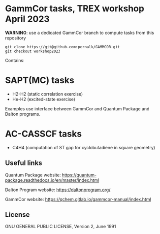 # GammCor tasks, TREX workshop April 2023

**WARNING**: use a dedicated GammCor branch to compute tasks from this repository

```
git clone https://git@github.com:pernalk/GAMMCOR.git
git checkout workshop2023
```


Contains:
# SAPT(MC) tasks
- H2-H2 (static correlation exercise)
- He-H2 (excited-state exercise)

Examples use interface between GammCor and Quantum Package and Dalton programs.

# AC-CASSCF tasks
- C4H4 (computation of ST gap for cyclobutadiene in square geometry)

## Useful links
Quantum Package website:
https://quantum-package.readthedocs.io/en/master/index.html

Dalton Program website:
https://daltonprogram.org/

GammCor website:
https://qchem.gitlab.io/gammcor-manual/index.html

## License
GNU GENERAL PUBLIC LICENSE, Version 2, June 1991

